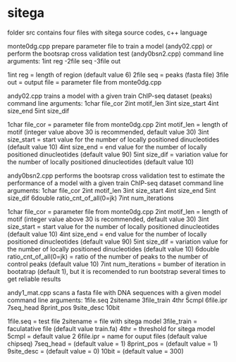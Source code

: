 # sitega
folder src contains four files with sitega source codes, c++ language

monte0dg.cpp prepare parameter file to train a model (andy02.cpp) or perform the bootsrap cross validation test (andy0bsn2.cpp)
command line arguments:
1int reg -2file seq  -3file out

1int reg = length of region (default value 6)
2file seq = peaks (fasta file) 
3file out = output file = parameter file from monte0dg.cpp

andy02.cpp trains a model with a given train ChIP-seq dataset (peaks)
command line arguments:
1char file_cor 2int motif_len 3int size_start 4int size_end 5int size_dif

1char file_cor = parameter file from monte0dg.cpp
2int motif_len = length of motif (integer value above 30 is recommended, default value 30)
3int size_start = start value for the number of locally positioned dinucleotides (default value 10)
4int size_end = end value for the number of locally positioned dinucleotides (default value 90)
5int size_dif = variation value for the number of locally positioned dinucleotides (default value 10)

andy0bsn2.cpp performs the bootsrap cross validation test to estimate the performance of a model with a given train ChIP-seq dataset
command line arguments:
1char file_cor 2int motif_len 3int size_start 4int size_end 5int size_dif 6double ratio_cnt_of_all(0=jk) 7int num_iterations 

1char file_cor = parameter file from monte0dg.cpp
2int motif_len = length of motif (integer value above 30 is recommended, default value 30)
3int size_start = start value for the number of locally positioned dinucleotides (default value 10)
4int size_end = end value for the number of locally positioned dinucleotides (default value 90)
5int size_dif = variation value for the number of locally positioned dinucleotides (default value 10)
6double ratio_cnt_of_all(0=jk)  = ratio of the number of peaks to the number of control peaks (default value 10)
7int num_iterations = bumber of iteration in bootatrap (default 1), but it is recomended to run bootstrap several times to get reliable results

andy1_mat.cpp scans a fasta file with DNA sequences with a given model
command line arguments:
1file.seq  2sitename 3file_train 4thr 5cmpl 6file.ipr 7seq_head 8print_pos 9site_desc 10bit

1file.seq = test file
2sitename = file with sitega model
3file_train = faculatative file (default value train.fa)
4thr = threshold for  sitega model
5cmpl = default value 2 
6file.ipr = name for ouput files (default value chipseq)
7seq_head = (default value = 1)
8print_pos = (default value = 1)
9site_desc = (default value = 0)
10bit = (default value = 300)

